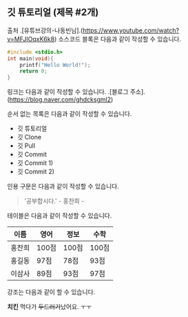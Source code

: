 ## 깃 튜토리얼 (제목 #2개)

출처 .[유튜브강의-나동빈님].(https://www.youtube.com/watch?v=MFJIOqxK6k8)
소스코드 블록은 다음과 같이 작성할 수 있습니다.

```c
#include <stdio.h>
int main(void){
    printf("Hello World!");
    return 0;
}
```
링크는 다음과 같이 작성할 수 있습니다.
.[블로그 주소].(https://blog.naver.com/ghdcksgml2)

순서 없는 목록은 다음과 같이 작성할 수 있습니다.

* 깃 튜토리얼
 * 깃 Clone
 * 깃 Pull
 * 깃 Commit
  * 깃 Commit 1)
  * 깃 Commit 2)

인용 구문은 다음과 같이 작성할 수 있습니다.
> '공부합시다.' - 홍찬희 -

테이블은 다음과 같이 작성할 수 있습니다.

이름|영어|정보|수학
---|---|---|---|
홍찬희|100점|100점|100점|
홍길동|97점|78점|93점|
이삼사|89점|93점|97점|

강조는 다음과 같이 할 수 있습니다.

**치킨** 먹다가 ~~두드러기~~났어요. ㅜㅜ